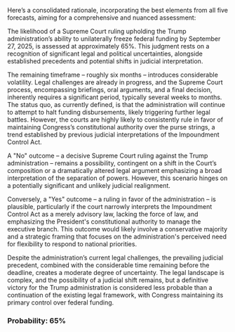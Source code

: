 Here’s a consolidated rationale, incorporating the best elements from all five forecasts, aiming for a comprehensive and nuanced assessment:

The likelihood of a Supreme Court ruling upholding the Trump administration’s ability to unilaterally freeze federal funding by September 27, 2025, is assessed at approximately 65%. This judgment rests on a recognition of significant legal and political uncertainties, alongside established precedents and potential shifts in judicial interpretation.

The remaining timeframe – roughly six months – introduces considerable volatility. Legal challenges are already in progress, and the Supreme Court process, encompassing briefings, oral arguments, and a final decision, inherently requires a significant period, typically several weeks to months.  The status quo, as currently defined, is that the administration will continue to attempt to halt funding disbursements, likely triggering further legal battles. However, the courts are highly likely to consistently rule in favor of maintaining Congress’s constitutional authority over the purse strings, a trend established by previous judicial interpretations of the Impoundment Control Act.

A "No" outcome – a decisive Supreme Court ruling against the Trump administration – remains a possibility, contingent on a shift in the Court’s composition or a dramatically altered legal argument emphasizing a broad interpretation of the separation of powers. However, this scenario hinges on a potentially significant and unlikely judicial realignment. 

Conversely, a "Yes" outcome – a ruling in favor of the administration – is plausible, particularly if the court narrowly interprets the Impoundment Control Act as a merely advisory law, lacking the force of law, and emphasizing the President's constitutional authority to manage the executive branch.  This outcome would likely involve a conservative majority and a strategic framing that focuses on the administration's perceived need for flexibility to respond to national priorities.

Despite the administration’s current legal challenges, the prevailing judicial precedent, combined with the considerable time remaining before the deadline, creates a moderate degree of uncertainty. The legal landscape is complex, and the possibility of a judicial shift remains, but a definitive victory for the Trump administration is considered less probable than a continuation of the existing legal framework, with Congress maintaining its primary control over federal funding.

### Probability: 65%